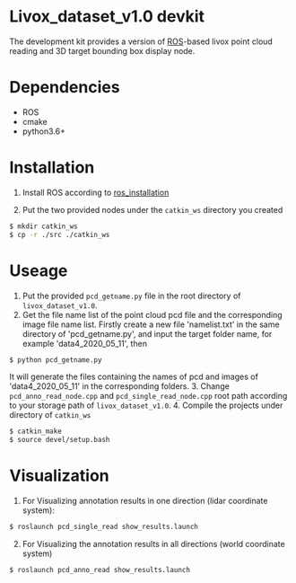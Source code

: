 # Livox_dataset_v1.0 devkit

The development kit provides a version of [ROS](https://www.ros.org/)-based livox point cloud reading and 3D target bounding box display node.

# Dependencies
- ROS
- cmake
- python3.6+

# Installation
1. Install ROS according to [ros_installation](http://wiki.ros.org/melodic/Installation/Ubuntu)

2. Put the two provided nodes under the `catkin_ws` directory you created

```bash
$ mkdir catkin_ws
$ cp -r ./src ./catkin_ws
```
# Useage
1. Put the provided `pcd_getname.py` file in the root directory of `livox_dataset_v1.0`.
2. Get the file name list of the point cloud pcd file and the corresponding image file name list. Firstly create a new file 'namelist.txt' in the same directory of 'pcd_getname.py', and input the target folder name, for example 'data4_2020_05_11', then 
```bash
$ python pcd_getname.py
```
It will generate the files containing the names of pcd and images of 'data4_2020_05_11' in the corresponding folders.
3. Change `pcd_anno_read_node.cpp`  and  `pcd_single_read_node.cpp` root path according to your storage path of `livox_dataset_v1.0`.
4. Compile the projects under directory of `catkin_ws`
```bash
$ catkin_make
$ source devel/setup.bash
```

# Visualization

1. For Visualizing annotation results in one direction (lidar coordinate system):
```bash
$ roslaunch pcd_single_read show_results.launch
```

2. For Visualizing the annotation results in all directions (world coordinate system)
```bash
$ roslaunch pcd_anno_read show_results.launch
```
